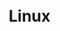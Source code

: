 ---
layout: category
title: Linux
background: '/assets/img/posts/02.jpg'
permalink: /linux
navbar: Linux
---